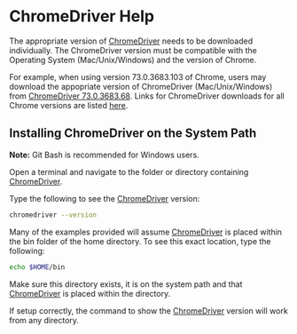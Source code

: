 # ChromeDriver Help

The appropriate version of <a href='http://chromedriver.chromium.org/'>ChromeDriver</a> needs to be downloaded individually.  The ChromeDriver version must be compatible with the Operating System (Mac/Unix/Windows) and the version of Chrome.

For example, when using version 73.0.3683.103 of Chrome, users may download the appopriate version of ChromeDriver (Mac/Unix/Windows) from <a href='https://chromedriver.storage.googleapis.com/index.html?path=73.0.3683.68/'>ChromeDriver 73.0.3683.68</a>.  Links for ChromeDriver downloads for all Chrome versions are listed <a href='http://chromedriver.storage.googleapis.com/index.html'>here</a>.

## Installing ChromeDriver on the System Path

<b>Note:</b> Git Bash is recommended for Windows users.

Open a terminal and navigate to the folder or directory containing <a href='http://chromedriver.chromium.org/'>ChromeDriver</a>.

Type the following to see the <a href='http://chromedriver.chromium.org/'>ChromeDriver</a> version:
```sh
chromedriver --version
```

Many of the examples provided will assume <a href='http://chromedriver.chromium.org/'>ChromeDriver</a> is placed within the bin folder of the home directory.  To see this exact location, type the following:
```sh
echo $HOME/bin
```

Make sure this directory exists, it is on the system path and that <a href='http://chromedriver.chromium.org/'>ChromeDriver</a> is placed within the directory.

If setup correctly, the command to show the <a href='http://chromedriver.chromium.org/'>ChromeDriver</a> version will work from any directory.